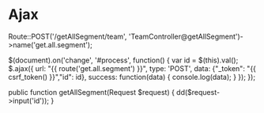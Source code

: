 # Ajax
Route::POST('/getAllSegment/team', 'TeamController@getAllSegment')->name('get.all.segment');

$(document).on('change', '#process', function()
{
    var id = $(this).val();
    $.ajax({
        url: "{{ route('get.all.segment') }}",
        type: 'POST',
        data: {"_token": "{{ csrf_token() }}","id": id},
        success: function(data) {
         console.log(data);
      }
    });
});


public function getAllSegment(Request $request)
{
    dd($request->input('id'));
}
